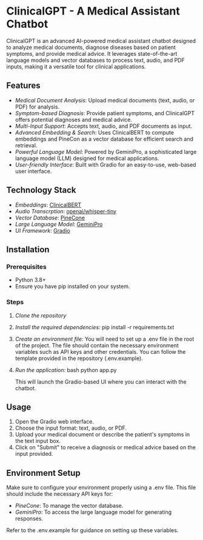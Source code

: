 # ClinicalGPT - A Medical Assistant Chatbot

ClinicalGPT is an advanced AI-powered medical assistant chatbot designed to analyze medical documents, diagnose diseases based on patient symptoms, and provide medical advice. It leverages state-of-the-art language models and vector databases to process text, audio, and PDF inputs, making it a versatile tool for clinical applications.

## Features
- *Medical Document Analysis*: Upload medical documents (text, audio, or PDF) for analysis.
- *Symptom-based Diagnosis*: Provide patient symptoms, and ClinicalGPT offers potential diagnoses and medical advice.
- *Multi-Input Support*: Accepts text, audio, and PDF documents as input.
- *Advanced Embedding & Search*: Uses ClinicalBERT to compute embeddings and PineCon as a vector database for efficient search and retrieval.
- *Powerful Language Model*: Powered by GeminiPro, a sophisticated large language model (LLM) designed for medical applications.
- *User-friendly Interface*: Built with Gradio for an easy-to-use, web-based user interface.

## Technology Stack
- *Embeddings*: [ClinicalBERT](https://huggingface.co/medicalai/ClinicalBERT)
- *Audio Transcrption*: [openai/whisper-tiny](https://huggingface.co/openai/whisper-tiny)
- *Vector Database*: [PineCone](https://www.pinecone.io/)
- *Large Language Model*: [GeminiPro](https://gemini.google.com/app)
- *UI Framework*: [Gradio](https://gradio.app)

## Installation

### Prerequisites
- Python 3.8+
- Ensure you have pip installed on your system.

### Steps
1. *Clone the repository*
2. *Install the required dependencies:*
   pip install -r requirements.txt
   
4. *Create an environment file:*
   You will need to set up a .env file in the root of the project. The file should contain the necessary environment variables such as API keys and other credentials. You can follow the template provided in the repository (.env.example).

5. *Run the application:*
   bash
   python app.py
   

   This will launch the Gradio-based UI where you can interact with the chatbot.

## Usage
1. Open the Gradio web interface.
2. Choose the input format: text, audio, or PDF.
3. Upload your medical document or describe the patient's symptoms in the text input box.
4. Click on "Submit" to receive a diagnosis or medical advice based on the input provided.

## Environment Setup
Make sure to configure your environment properly using a .env file. This file should include the necessary API keys for:
- *PineCone*: To manage the vector database.
- *GeminiPro*: To access the large language model for generating responses.

Refer to the .env.example for guidance on setting up these variables.

